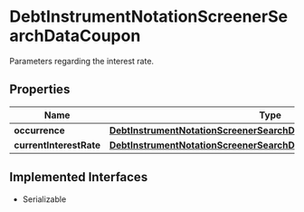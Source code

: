 

# DebtInstrumentNotationScreenerSearchDataCoupon

Parameters regarding the interest rate.

## Properties

Name | Type | Description | Notes
------------ | ------------- | ------------- | -------------
**occurrence** | [**DebtInstrumentNotationScreenerSearchDataCouponOccurrence**](DebtInstrumentNotationScreenerSearchDataCouponOccurrence.md) |  |  [optional]
**currentInterestRate** | [**DebtInstrumentNotationScreenerSearchDataCouponCurrentInterestRate**](DebtInstrumentNotationScreenerSearchDataCouponCurrentInterestRate.md) |  |  [optional]


## Implemented Interfaces

* Serializable


